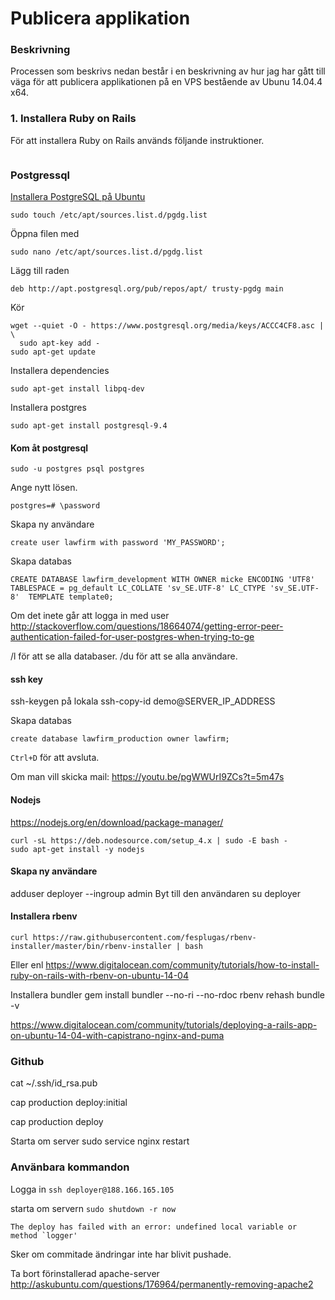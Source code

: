 # Publicera applikation

### Beskrivning
Processen som beskrivs nedan består i en beskrivning av hur jag har gått till väga för att publicera applikationen på en VPS bestående av Ubunu 14.04.4 x64. 

### 1. Installera Ruby on Rails 
För att installera Ruby on Rails används följande instruktioner. 
```
```

### Postgressql
[Installera PostgreSQL på Ubuntu](http://www.postgresql.org/download/linux/ubuntu/)

```
sudo touch /etc/apt/sources.list.d/pgdg.list
```

Öppna filen med 
```
sudo nano /etc/apt/sources.list.d/pgdg.list
```

Lägg till raden
```
deb http://apt.postgresql.org/pub/repos/apt/ trusty-pgdg main
```
Kör
```
wget --quiet -O - https://www.postgresql.org/media/keys/ACCC4CF8.asc | \
  sudo apt-key add -
sudo apt-get update
```
Installera dependencies
```
sudo apt-get install libpq-dev
```
Installera postgres
```
sudo apt-get install postgresql-9.4
```
#### Kom åt postgresql
```
sudo -u postgres psql postgres
```
Ange nytt lösen.
```
postgres=# \password
```
Skapa ny användare
```
create user lawfirm with password 'MY_PASSWORD';
```

Skapa databas
```
CREATE DATABASE lawfirm_development WITH OWNER micke ENCODING 'UTF8' TABLESPACE = pg_default LC_COLLATE 'sv_SE.UTF-8' LC_CTYPE 'sv_SE.UTF-8'  TEMPLATE template0;
```

Om det inete går att logga in med user
http://stackoverflow.com/questions/18664074/getting-error-peer-authentication-failed-for-user-postgres-when-trying-to-ge

/l för att se alla databaser.
/du för att se alla användare.

#### ssh key
ssh-keygen på lokala
ssh-copy-id demo@SERVER_IP_ADDRESS


Skapa databas
```
create database lawfirm_production owner lawfirm;
```
`Ctrl+D` för att avsluta.

Om man vill skicka mail:
https://youtu.be/pgWWUrI9ZCs?t=5m47s

#### Nodejs
https://nodejs.org/en/download/package-manager/
```
curl -sL https://deb.nodesource.com/setup_4.x | sudo -E bash -
sudo apt-get install -y nodejs
```
#### Skapa ny användare
adduser deployer --ingroup admin
Byt till den användaren
su deployer

#### Installera rbenv
```
curl https://raw.githubusercontent.com/fesplugas/rbenv-installer/master/bin/rbenv-installer | bash
```
Eller enl
https://www.digitalocean.com/community/tutorials/how-to-install-ruby-on-rails-with-rbenv-on-ubuntu-14-04

Installera bundler
gem install bundler --no-ri --no-rdoc
rbenv rehash
bundle -v


https://www.digitalocean.com/community/tutorials/deploying-a-rails-app-on-ubuntu-14-04-with-capistrano-nginx-and-puma

### Github
cat ~/.ssh/id_rsa.pub


cap production deploy:initial

cap production deploy

Starta om server
sudo service nginx restart

### Använbara kommandon
Logga in
`ssh deployer@188.166.165.105`

starta om servern `sudo shutdown -r now`

```
The deploy has failed with an error: undefined local variable or method `logger'
```
Sker om commitade ändringar inte har blivit pushade. 

Ta bort förinstallerad apache-server
http://askubuntu.com/questions/176964/permanently-removing-apache2
